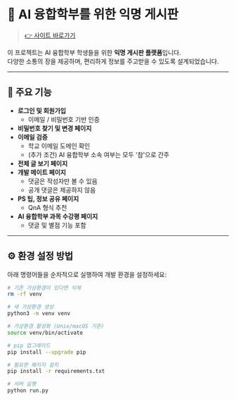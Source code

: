 # 🧠 AI 융합학부를 위한 익명 게시판

> [👉 사이트 바로가기](https://www.ai-community.site/)

이 프로젝트는 AI 융합학부 학생들을 위한 **익명 게시판 플랫폼**입니다.  
다양한 소통의 장을 제공하며, 편리하게 정보를 주고받을 수 있도록 설계되었습니다.

---

## 🔧 주요 기능

- **로그인 및 회원가입**
  - 이메일 / 비밀번호 기반 인증
- **비밀번호 찾기 및 변경 페이지**
- **이메일 검증**
  - 학교 이메일 도메인 확인
  - (추가 조건) AI 융합학부 소속 여부는 모두 '참'으로 간주
- **전체 글 보기 페이지**
- **개발 메이트 페이지**
  - 댓글은 작성자만 볼 수 있음
  - 공개 댓글은 제공하지 않음
- **PS 팁, 정보 공유 페이지**
  - QnA 형식 추천
- **AI 융합학부 과목 수강평 페이지**
  - 댓글 및 별점 기능 포함

---

## ⚙️ 환경 설정 방법

아래 명령어들을 순차적으로 실행하여 개발 환경을 설정하세요:

```bash
# 기존 가상환경이 있다면 삭제
rm -rf venv

# 새 가상환경 생성
python3 -m venv venv

# 가상환경 활성화 (Unix/macOS 기준)
source venv/bin/activate

# pip 업그레이드
pip install --upgrade pip

# 필요한 패키지 설치
pip install -r requirements.txt

# 서버 실행
python run.py
```
